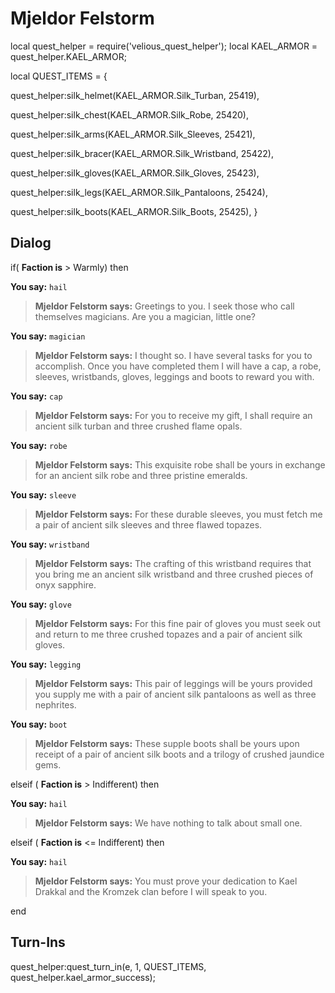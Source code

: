# Mjeldor Felstorm


local quest_helper = require('velious_quest_helper');
local KAEL_ARMOR = quest_helper.KAEL_ARMOR;

local QUEST_ITEMS = {

quest_helper:silk_helmet(KAEL_ARMOR.Silk_Turban, 25419),

quest_helper:silk_chest(KAEL_ARMOR.Silk_Robe, 25420),

quest_helper:silk_arms(KAEL_ARMOR.Silk_Sleeves, 25421),

quest_helper:silk_bracer(KAEL_ARMOR.Silk_Wristband, 25422),

quest_helper:silk_gloves(KAEL_ARMOR.Silk_Gloves, 25423),

quest_helper:silk_legs(KAEL_ARMOR.Silk_Pantaloons, 25424),

quest_helper:silk_boots(KAEL_ARMOR.Silk_Boots, 25425),
}



## Dialog

if( **Faction is** > Warmly) then 


**You say:** `hail`




>**Mjeldor Felstorm says:** Greetings to you. I seek those who call themselves magicians. Are you a magician, little one?


**You say:** `magician`




>**Mjeldor Felstorm says:** I thought so. I have several tasks for you to accomplish. Once you have completed them I will have a cap, a robe, sleeves, wristbands, gloves, leggings and boots to reward you with.


**You say:** `cap`




>**Mjeldor Felstorm says:** For you to receive my gift, I shall require an ancient silk turban and three crushed flame opals.


**You say:** `robe`




>**Mjeldor Felstorm says:** This exquisite robe shall be yours in exchange for an ancient silk robe and three pristine emeralds.


**You say:** `sleeve`




>**Mjeldor Felstorm says:** For these durable sleeves, you must fetch me a pair of ancient silk sleeves and three flawed topazes.


**You say:** `wristband`




>**Mjeldor Felstorm says:** The crafting of this wristband requires that you bring me an ancient silk wristband and three crushed pieces of onyx sapphire.


**You say:** `glove`




>**Mjeldor Felstorm says:** For this fine pair of gloves you must seek out and return to me three crushed topazes and a pair of ancient silk gloves.


**You say:** `legging`




>**Mjeldor Felstorm says:** This pair of leggings will be yours provided you supply me with a pair of ancient silk pantaloons as well as three nephrites.


**You say:** `boot`




>**Mjeldor Felstorm says:** These supple boots shall be yours upon receipt of a pair of ancient silk boots and a trilogy of crushed jaundice gems.


elseif ( **Faction is** > Indifferent) then 


**You say:** `hail`




>**Mjeldor Felstorm says:** We have nothing to talk about small one.


elseif ( **Faction is** <= Indifferent) then


**You say:** `hail`




>**Mjeldor Felstorm says:** You must prove your dedication to Kael Drakkal and the Kromzek clan before I will speak to you.

end



## Turn-Ins

quest_helper:quest_turn_in(e, 1, QUEST_ITEMS, quest_helper.kael_armor_success);